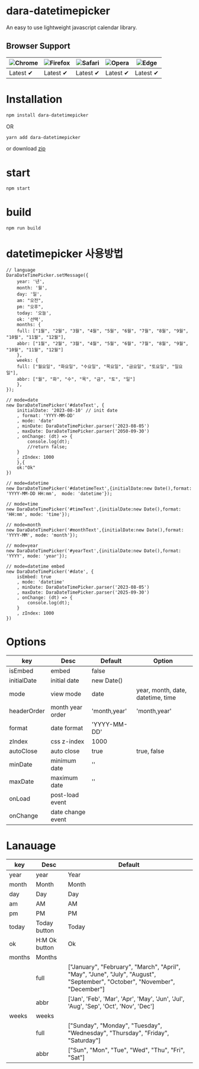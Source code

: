 # dara-datetimepicker

An easy to use lightweight javascript calendar library.

## Browser Support

| ![Chrome](https://raw.github.com/alrra/browser-logos/master/src/chrome/chrome_48x48.png) | ![Firefox](https://raw.github.com/alrra/browser-logos/master/src/firefox/firefox_48x48.png) | ![Safari](https://raw.github.com/alrra/browser-logos/master/src/safari/safari_48x48.png) | ![Opera](https://raw.github.com/alrra/browser-logos/master/src/opera/opera_48x48.png) | ![Edge](https://raw.github.com/alrra/browser-logos/master/src/edge/edge_48x48.png) |
| ---------------------------------------------------------------------------------------- | ------------------------------------------------------------------------------------------- | ---------------------------------------------------------------------------------------- | ------------------------------------------------------------------------------------- | ---------------------------------------------------------------------------------- |
| Latest ✔                                                                                 | Latest ✔                                                                                    | Latest ✔                                                                                 | Latest ✔                                                                              | Latest ✔                                                                           |

# Installation

```bash
npm install dara-datetimepicker
```

OR

```bash
yarn add dara-datetimepicker
```

or download [zip](https://github.com/darainfo/dara-datetimepicker/releases)

# start

```bash
npm start
```

# build

```bash
npm run build

```

# datetimepicker 사용방법

```
// language
DaraDateTimePicker.setMessage({
    year: '년',
    month: '월',
    day: '일',
    am: "오전",
    pm: "오후",
    today: '오늘',
    ok: '선택',
    months: {
    full: ["1월", "2월", "3월", "4월", "5월", "6월", "7월", "8월", "9월", "10월", "11월", "12월"],
    abbr: ["1월", "2월", "3월", "4월", "5월", "6월", "7월", "8월", "9월", "10월", "11월", "12월"]
    },
    weeks: {
    full: ["월요일", "화요일", "수요일", "목요일", "금요일", "토요일", "일요일"],
    abbr: ["월", "화", "수", "목", "금", "토", "일"]
    },
});

// mode=date
new DaraDateTimePicker('#dateText', {
    initialDate: '2023-08-10' // init date
    , format: 'YYYY-MM-DD'
    , mode: 'date'
    , minDate: DaraDateTimePicker.parser('2023-08-05')
    , maxDate: DaraDateTimePicker.parser('2050-09-30')
    , onChange: (dt) => {
        console.log(dt);
        //return false;
    }
    , zIndex: 1000
    },{
    ok:"Ok"
})

// mode=datetime
new DaraDateTimePicker('#datetimeText',{initialDate:new Date(),format: 'YYYY-MM-DD HH:mm',  mode: 'datetime'});

// mode=time
new DaraDateTimePicker('#timeText',{initialDate:new Date(),format: 'HH:mm', mode: 'time'});

// mode=month
new DaraDateTimePicker('#monthText',{initialDate:new Date(),format: 'YYYY-MM', mode: 'month'});

// mode=year
new DaraDateTimePicker('#yearText',{initialDate:new Date(),format: 'YYYY', mode: 'year'});

// mode=datetime embed
new DaraDateTimePicker('#date', {
    isEmbed: true
    , mode: 'datetime'
    , minDate: DaraDateTimePicker.parser('2023-08-05')
    , maxDate: DaraDateTimePicker.parser('2025-09-30')
    , onChange: (dt) => {
        console.log(dt);
    }
    , zIndex: 1000
})

```

# Options

| key         | Desc              | Default      | Option                            |
| ----------- | ----------------- | ------------ | --------------------------------- |
| isEmbed     | embed             | false        |                                   |
| initialDate | initial date      | new Date()   |                                   |
| mode        | view mode         | date         | year, month, date, datetime, time |
| headerOrder | month year order  | 'month,year' | 'month,year'                      |
| format      | date format       | 'YYYY-MM-DD' |                                   |
| zIndex      | css z-index       | 1000         |                                   |
| autoClose   | auto close        | true         | true, false                       |
| minDate     | minimum date      | ''           |                                   |
| maxDate     | maximum date      | ''           |                                   |
| onLoad      | post-load event   |              |                                   |
| onChange    | date change event |              |                                   |

# Lanauage

| key    | Desc          | Default                                                                                                                    |
| ------ | ------------- | -------------------------------------------------------------------------------------------------------------------------- |
| year   | year          | Year                                                                                                                       |
| month  | Month         | Month                                                                                                                      |
| day    | Day           | Day                                                                                                                        |
| am     | AM            | AM                                                                                                                         |
| pm     | PM            | PM                                                                                                                         |
| today  | Today button  | Today                                                                                                                      |
| ok     | H:M Ok button | Ok                                                                                                                         |
| months | Months        |                                                                                                                            |
|        | full          | ["January", "February", "March", "April", "May", "June", "July", "August", "September", "October", "November", "December"] |
|        | abbr          | ['Jan', 'Feb', 'Mar', 'Apr', 'May', 'Jun', 'Jul', 'Aug', 'Sep', 'Oct', 'Nov', 'Dec']                                       |
| weeks  | weeks         |                                                                                                                            |
|        | full          | ["Sunday", "Monday", "Tuesday", "Wednesday", "Thursday", "Friday", "Saturday"]                                             |
|        | abbr          | ["Sun", "Mon", "Tue", "Wed", "Thu", "Fri", "Sat"]                                                                          |
